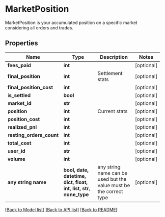 # MarketPosition

MarketPosition is your accumulated position on a specific market considering all orders and trades.

## Properties
Name | Type | Description | Notes
------------ | ------------- | ------------- | -------------
**fees_paid** | **int** |  | [optional] 
**final_position** | **int** | Settlement stats | [optional] 
**final_position_cost** | **int** |  | [optional] 
**is_settled** | **bool** |  | [optional] 
**market_id** | **str** |  | [optional] 
**position** | **int** | Current stats | [optional] 
**position_cost** | **int** |  | [optional] 
**realized_pnl** | **int** |  | [optional] 
**resting_orders_count** | **int** |  | [optional] 
**total_cost** | **int** |  | [optional] 
**user_id** | **str** |  | [optional] 
**volume** | **int** |  | [optional] 
**any string name** | **bool, date, datetime, dict, float, int, list, str, none_type** | any string name can be used but the value must be the correct type | [optional]

[[Back to Model list]](../README.md#documentation-for-models) [[Back to API list]](../README.md#documentation-for-api-endpoints) [[Back to README]](../README.md)


